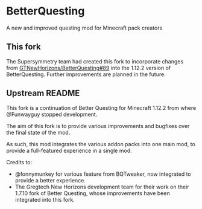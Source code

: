# BetterQuesting

A new and improved questing mod for Minecraft pack creators

## This fork

The Supersymmetry team had created this fork to incorporate changes from
[GTNewHorizons/BetterQuesting#89](https://github.com/GTNewHorizons/BetterQuesting/pull/89) into the 1.12.2 version of
BetterQuesting. Further improvements are planned in the future.

## Upstream README

This fork is a continuation of Better Questing for Minecraft 1.12.2 from where @Funwayguy stopped development.

The aim of this fork is to provide various improvements and bugfixes over the final state of the mod.

As such, this mod integrates the various addon packs into one main mod, to provide a full-featured experience in a single mod.

Credits to:
- @fonnymunkey for various feature from BQTweaker, now integrated to provide a better experience.
- The Gregtech New Horizons development team for their work on their 1.7.10 fork of Better Questing, whose improvements have been integrated into this fork.
